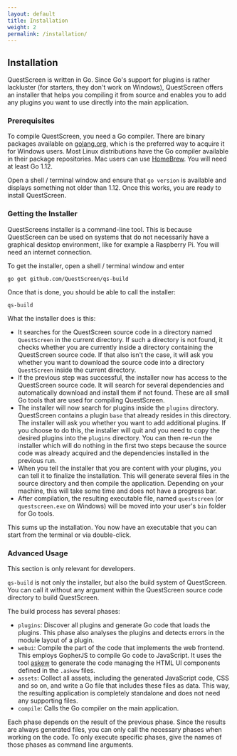 ```yaml
---
layout: default
title: Installation
weight: 2
permalink: /installation/
---
```


## Installation

QuestScreen is written in Go.
Since Go's support for plugins is rather lackluster (for starters, they don't work on Windows), QuestScreen offers an installer that helps you compiling it from source and enables you to add any plugins you want to use directly into the main application.

### Prerequisites

To compile QuestScreen, you need a Go compiler.
There are binary packages available on [golang.org](https://golang.org), which is the preferred way to acquire it for Windows users.
Most Linux distributions have the Go compiler available in their package repositories.
Mac users can use [HomeBrew](https://brew.sh).
You will need at least Go 1.12.

Open a shell / terminal window and ensure that `go version` is available and displays something not older than 1.12.
Once this works, you are ready to install QuestScreen.

### Getting the Installer

QuestScreens installer is a command-line tool.
This is because QuestScreen can be used on systems that do not necessarily have a graphical desktop environment, like for example a Raspberry Pi.
You will need an internet connection.

To get the installer, open a shell / terminal window and enter

    go get github.com/QuestScreen/qs-build

Once that is done, you should be able to call the installer:

    qs-build

What the installer does is this:

 * It searches for the QuestScreen source code in a directory named `QuestScreen` in the current directory.
   If such a directory is not found, it checks whether you are currently inside a directory containing the QuestScreen source code.
   If that also isn't the case, it will ask you whether you want to download the source code into a directory `QuestScreen` inside the current directory.
 * If the previous step was successful, the installer now has access to the QuestScreen source code.
   It will search for several dependencies and automatically download and install them if not found.
   These are all small Go tools that are used for compiling QuestScreen.
 * The installer will now search for plugins inside the `plugins` directory.
   QuestScreen contains a plugin `base` that already resides in this directory.
   The installer will ask you whether you want to add additional plugins.
   If you choose to do this, the installer will quit and you need to copy the desired plugins into the `plugins` directory.
   You can then re-run the installer which will do nothing in the first two steps because the source code was already acquired and the dependencies installed in the previous run.
 * When you tell the installer that you are content with your plugins, you can tell it to finalize the installation.
   This will generate several files in the source directory and then compile the application.
   Depending on your machine, this will take some time and does not have a progress bar.
 * After compilation, the resulting executable file, named `questscreen` (or `questscreen.exe` on Windows) will be moved into your user's `bin` folder for Go tools.

This sums up the installation.
You now have an executable that you can start from the terminal or via double-click.

### Advanced Usage

This section is only relevant for developers.

`qs-build` is not only the installer, but also the build system of QuestScreen.
You can call it without any argument within the QuestScreen source code directory to build QuestScreen.

The build process has several phases:

 * `plugins`: Discover all plugins and generate Go code that loads the plugins.
   This phase also analyses the plugins and detects errors in the module layout of a plugin.
 * `webui`: Compile the part of the code that implements the web frontend.
   This employs GopherJS to compile Go code to JavaScript.
   It uses the tool [askew](https://github.com/flyx/askew) to generate the code managing the HTML UI components defined in the `.askew` files.
 * `assets`: Collect all assets, including the generated JavaScript code, CSS and so on, and write a Go file that includes these files as data.
   This way, the resulting application is completely standalone and does not need any supporting files.
 * `compile`: Calls the Go compiler on the main application.

Each phase depends on the result of the previous phase.
Since the results are always generated files, you can only call the necessary phases when working on the code.
To only execute specific phases, give the names of those phases as command line arguments.

